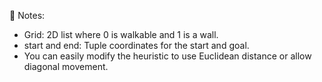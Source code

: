 🧠 Notes:

- Grid: 2D list where 0 is walkable and 1 is a wall.
- start and end: Tuple coordinates for the start and goal.
- You can easily modify the heuristic to use Euclidean distance or allow diagonal movement.
